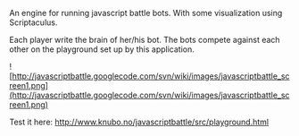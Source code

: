 An engine for running javascript battle bots. With some visualization using Scriptaculus.

Each player write the brain of her/his bot. The bots compete against each other on the playground set up by this application.

![http://javascriptbattle.googlecode.com/svn/wiki/images/javascriptbattle_screen1.png](http://javascriptbattle.googlecode.com/svn/wiki/images/javascriptbattle_screen1.png)

Test it here: http://www.knubo.no/javascriptbattle/src/playground.html